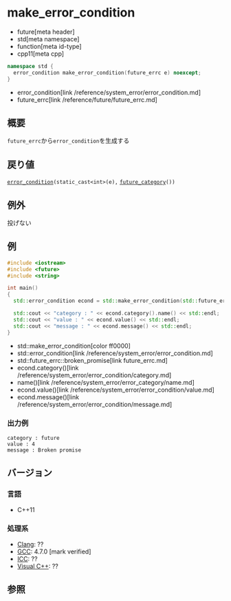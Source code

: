 # make_error_condition
* future[meta header]
* std[meta namespace]
* function[meta id-type]
* cpp11[meta cpp]

```cpp
namespace std {
  error_condition make_error_condition(future_errc e) noexcept;
}
```
* error_condition[link /reference/system_error/error_condition.md]
* future_errc[link /reference/future/future_errc.md]

## 概要
`future_errc`から`error_condition`を生成する


## 戻り値
[`error_condition`](/reference/system_error/error_condition.md)`(static_cast<int>(e),` [`future_category`](future_category.md)`())`


## 例外
投げない


## 例
```cpp example
#include <iostream>
#include <future>
#include <string>

int main()
{
  std::error_condition econd = std::make_error_condition(std::future_errc::broken_promise);

  std::cout << "category : " << econd.category().name() << std::endl;
  std::cout << "value : " << econd.value() << std::endl;
  std::cout << "message : " << econd.message() << std::endl;
}
```
* std::make_error_condition[color ff0000]
* std::error_condition[link /reference/system_error/error_condition.md]
* std::future_errc::broken_promise[link future_errc.md]
* econd.category()[link /reference/system_error/error_condition/category.md]
* name()[link /reference/system_error/error_category/name.md]
* econd.value()[link /reference/system_error/error_condition/value.md]
* econd.message()[link /reference/system_error/error_condition/message.md]

### 出力例
```
category : future
value : 4
message : Broken promise
```

## バージョン
### 言語
- C++11

### 処理系
- [Clang](/implementation.md#clang): ??
- [GCC](/implementation.md#gcc): 4.7.0 [mark verified]
- [ICC](/implementation.md#icc): ??
- [Visual C++](/implementation.md#visual_cpp): ??


## 参照
